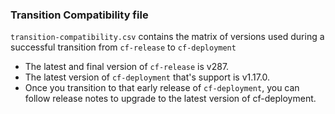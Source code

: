 ### Transition Compatibility file

`transition-compatibility.csv` contains the matrix
of versions used during a successful transition from
`cf-release` to `cf-deployment`

- The latest and final version of `cf-release` is v287.
- The latest version of `cf-deployment` that's support is v1.17.0. 
- Once you transition to that early release of `cf-deployment`, you can follow release notes to upgrade to the latest version of cf-deployment.
